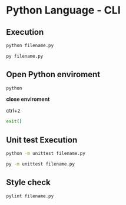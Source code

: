 # Python Language - CLI

## Execution
```cmd
python filename.py
```
```cmd
py filename.py
```

## Open Python enviroment
```cmd
python
```
**close enviroment**

ctrl+z

```cmd
exit()
```

## Unit test Execution

```cmd
python -m unittest filename.py
```
```cmd
py -m unittest filename.py
```

## Style check
```cmd
pylint filename.py
```